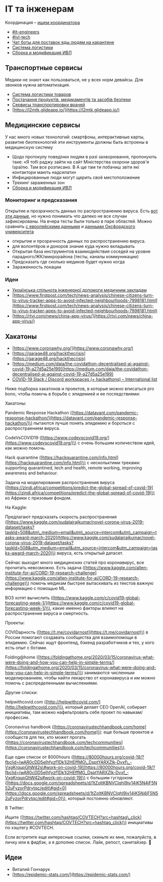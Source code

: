 # IT та інженерам

Координация – [ищем координатора](https://trello.com/c/YRWr9gRq/36-%D0%BA%D0%BE%D0%BE%D1%80%D0%B4%D0%B8%D0%BD%D0%B0%D1%82%D0%BE%D1%80-%D0%BF%D0%BE-it-%D1%82%D0%B0-%D1%96%D0%BD%D0%B6%D0%B5%D0%BD%D0%B5%D1%80%D0%B0%D0%BC)

* [\#it-engineers](https://discord.gg/GMGzPN6)
* [\#ivl-tech](https://discord.gg/yxFSSRx)
* [Чат боты для поставок еды людям на карантине](dostavka-produktov-i-medikamentov.md)
* [Система логистики](sistema-logistiki.md)
* [Сборка и модификация ИВЛ](sborka-i-modifikaciya-ivl.md)

## Транспортные сервисы

Медики не знают как пользоваться, не у всех норм девайсы. Для звонков нужна автоматизация.

* [Система логистики товаров](sistema-logistiki.md)
* [Постачання продуктів, медикаментів та засобів безпеки](dostavka-produktov-i-medikamentov.md)
* [Сервисы транспортировки врачей](servisy-transportirovki-vrachei.md)
* [https://l2mtk.glideapp.io/](https://l2mtk.glideapp.io/)

## Медицинские сервисы

У нас много новых технологий: смартфоны, интерактивные карты, развитие биотехнологий эти инструменты должны быть встроены в медицинскую систему

* Щодо протокулу поведінки людям в разі захворювання, пропонують таке: «Я тобі раджу зайти на сайт Міністерства охорони здоров'я Ізраїлю. Там все розписано. В А ще там ти побачиш звіти які контактори мають надсилати»
* Инфицированные люди могут щерить своё местоположение
* Трекинг зараженных зон
* [Сборка и модификация ИВЛ](sborka-i-modifikaciya-ivl.md)

### Мониторинг и предсказания

Открытие и прозрачность данных по распространению вируса. Есть [вот эти данные](https://public.tableau.com/profile/publicviz?fbclid=IwAR2nTNZDiO-GM-y2940gWCCB19xfN8X1yJMVnx0grp-OHoY6xZAT_wylyUk#!/vizhome/monitor_15841091301660/sheet0), но нужно понимать что далеко не все случаи зафиксированы. На вчера тесты были только в паре областей. Можно сравнить [с европейскими данными](https://who.maps.arcgis.com/apps/opsdashboard/index.html#/a19d5d1f86ee4d99b013eed5f637232d) и [данными Оксфордского университета](https://ourworldindata.org/coronavirus)

* открытие и прозрачность данных по распространению вируса.
* для волонтёров и доноров знание куда нужно вкладывать
* Открытая база инструментов взаимодействия соседей на уровне парадного/ЖК/микрорайона \(тесты, каналы коммуникации\)
* Предсказать где сколько медиков будет нужно когда
* Зараженность локации

### Идеи

* [Українська спільнота інженерної допомоги медичним закладам](https://t.me/UCEAMI)
* [https://www.firstpost.com/tech/news-analysis/chinese-citizens-turn-to-virus-tracker-apps-to-avoid-infected-neighbourhoods-7998181.html](https://www.firstpost.com/tech/news-analysis/chinese-citizens-turn-to-virus-tracker-apps-to-avoid-infected-neighbourhoods-7998181.html)
* [https://rtvi.com/news/china-app-virus/](https://rtvi.com/news/china-app-virus/)

## Хакатоны

* [https://www.coronawhy.org/](https://www.coronawhy.org/)
* [https://garage48.org/hackthecrisis](https://garage48.org/hackthecrisis)
* [https://medium.com/daia/the-covidathon-decentralised-ai-against-covid-19-a27d5a25e199](https://medium.com/daia/the-covidathon-decentralised-ai-against-covid-19-a27d5a25e199)
* [COVID-19 Slack / Discord workspaces \(+ hackathons\) – International list](https://docs.google.com/document/d/e/2PACX-1vS2p8BPJ5d0WcHxRAB0BWCv6fY2lgZPVanfZNqOX4z2e00cOEwPIWhlO5ZNlPb5Fe2Pva_c74leKrR2/pub)



Ниже подборка хакатонов и проектов, в которые можно вписаться pro bono, чтобы помочь в борьбе с эпидемией и ее последствиями:

Хакатоны:

Pandemic Response Hackathon \([https://datavant.com/pandemic-response-hackathon/](https://datavant.com/pandemic-response-hackathon/)\) пытаются лучше понять эпидемию и бороться с распростраением вируса.

CodeVsCOVID19 \([https://www.codevscovid19.org/](https://www.codevscovid19.org/)\) с очень большим количеством идей, как можно помочь.

Hack quarantine \([https://hackquarantine.com/info.html](https://hackquarantine.com/info.html)\) с нескольктими треками: supporting quarantined, tech and health, remote working, improving awareness and behaviour.

Задача на моделирование распространения вируса \([https://zindi.africa/competitions/predict-the-global-spread-of-covid-19](https://zindi.africa/competitions/predict-the-global-spread-of-covid-19)\) из Африки с призовым фондом.

На Kaggle:

Предлагают предсказать скорость распространения \([https://www.kaggle.com/sudalairajkumar/novel-corona-virus-2019-dataset/tasks?taskId=508&utm\_medium=email&utm\_source=intercom&utm\_campaign=tasks-award-march-2020](https://www.kaggle.com/sudalairajkumar/novel-corona-virus-2019-dataset/tasks?taskId=508&utm_medium=email&utm_source=intercom&utm_campaign=tasks-award-march-2020)\) вируса, есть открытый датасет.

Сейчас выходит много медицинских статей про коронавирус, все прочитать невозможно. Есть задача \([https://www.kaggle.com/allen-institute-for-ai/CORD-19-research-challenge](https://www.kaggle.com/allen-institute-for-ai/CORD-19-research-challenge)\) помочь медикам быстрее вытаскивать из текстов важную информацию с помощью ML.

ВОЗ хотят вычислить \([https://www.kaggle.com/c/covid19-global-forecasting-week-1/](https://www.kaggle.com/c/covid19-global-forecasting-week-1/)\), какие именно факторы влияют на распространение вируса и смертность.

Проекты:

COVIDарность \([https://t.me/covidarnost](https://t.me/covidarnost)\) в России помогают создавать сообщества для взаимопомощи в эпидемию. Сейчас ищут фронтенд, бэкенд разработчиков и тех, у кого есть опыт с ботами.

Folding@home \([https://foldingathome.org/2020/03/15/coronavirus-what-were-doing-and-how-you-can-help-in-simple-terms/](https://foldingathome.org/2020/03/15/coronavirus-what-were-doing-and-how-you-can-help-in-simple-terms/)\) занимаются численным моделированием, чтобы найти лекарство от коронавируса и им можно помочь с распределенными вычислениями.

Другие списки:

helpwithcovid.com \([http://helpwithcovid.com/](http://helpwithcovid.com/)\), который делает CEO OpenAI, собирает инициативы, там можно нафильтровать себе проект по навыкам/профессии.

Coronavirus handbook \([https://coronavirustechhandbook.com/home](https://coronavirustechhandbook.com/home)\): еще больше проектов и сообществ для тех, кто может прогать \([https://coronavirustechhandbook.com/techcommunities](https://coronavirustechhandbook.com/techcommunities)\).

Еще один список от 8000hours \([https://80000hours.org/covid-19/?fbclid=IwAR0cDD5elhfyzf1Dk1i2HEffMG\_DsptYARXZlk-Dvxf\_-VxgKrqupGhW42s\#work-on-covid-19](https://80000hours.org/covid-19/?fbclid=IwAR0cDD5elhfyzf1Dk1i2HEffMG_DsptYARXZlk-Dvxf_-VxgKrqupGhW42s#work-on-covid-19)\) с большим гуглдоком \([https://docs.google.com/spreadsheets/d/1tZoltKBNVCIqhl9iv14jK5N4jF5N52uFyzorPdrytqc/edit\#gid=0](https://docs.google.com/spreadsheets/d/1tZoltKBNVCIqhl9iv14jK5N4jF5N52uFyzorPdrytqc/edit#gid=0)\), который постоянно обновляют.

В Twitter:

Ищите \([https://twitter.com/hashtag/COVTECH?src=hashtag\_click](https://twitter.com/hashtag/COVTECH?src=hashtag_click)\) инициативы по хэштегу \#COVTECH.

Если встретите еще интересные ссылки, скиньте их мне, пожалуйста, в личку или в фидбэк, а я дополню список. Лайк, репост, санитайзер. 🐠

## Идеи

* Виталий Гончарук
* [https://epidemic-stats.com/](https://epidemic-stats.com/)

